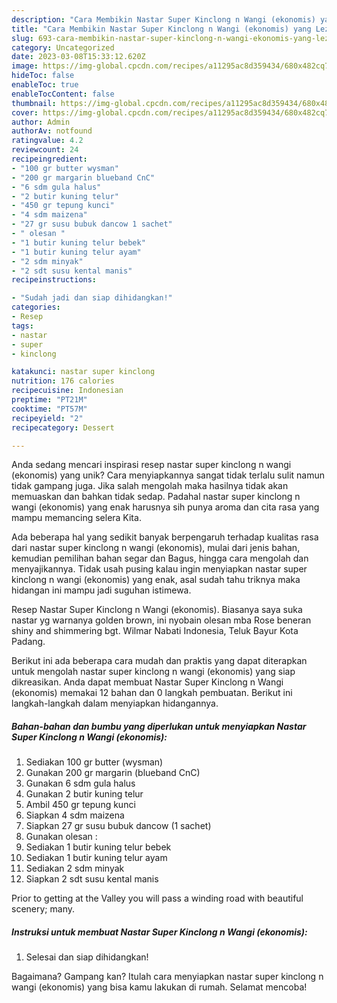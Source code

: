 ```yaml
---
description: "Cara Membikin Nastar Super Kinclong n Wangi (ekonomis) yang Lezat"
title: "Cara Membikin Nastar Super Kinclong n Wangi (ekonomis) yang Lezat"
slug: 693-cara-membikin-nastar-super-kinclong-n-wangi-ekonomis-yang-lezat
category: Uncategorized
date: 2023-03-08T15:33:12.620Z
image: https://img-global.cpcdn.com/recipes/a11295ac8d359434/680x482cq70/nastar-super-kinclong-n-wangi-ekonomis-foto-resep-utama.jpg
hideToc: false
enableToc: true
enableTocContent: false
thumbnail: https://img-global.cpcdn.com/recipes/a11295ac8d359434/680x482cq70/nastar-super-kinclong-n-wangi-ekonomis-foto-resep-utama.jpg
cover: https://img-global.cpcdn.com/recipes/a11295ac8d359434/680x482cq70/nastar-super-kinclong-n-wangi-ekonomis-foto-resep-utama.jpg
author: Admin
authorAv: notfound
ratingvalue: 4.2
reviewcount: 24
recipeingredient:
- "100 gr butter wysman"
- "200 gr margarin blueband CnC"
- "6 sdm gula halus"
- "2 butir kuning telur"
- "450 gr tepung kunci"
- "4 sdm maizena"
- "27 gr susu bubuk dancow 1 sachet"
- " olesan "
- "1 butir kuning telur bebek"
- "1 butir kuning telur ayam"
- "2 sdm minyak"
- "2 sdt susu kental manis"
recipeinstructions:

- "Sudah jadi dan siap dihidangkan!"
categories:
- Resep
tags:
- nastar
- super
- kinclong

katakunci: nastar super kinclong 
nutrition: 176 calories
recipecuisine: Indonesian
preptime: "PT21M"
cooktime: "PT57M"
recipeyield: "2"
recipecategory: Dessert

---
```





Anda sedang mencari inspirasi resep nastar super kinclong n wangi (ekonomis) yang unik? Cara menyiapkannya sangat tidak terlalu sulit namun tidak gampang juga. Jika salah mengolah maka hasilnya tidak akan memuaskan dan bahkan tidak sedap. Padahal nastar super kinclong n wangi (ekonomis) yang enak harusnya sih punya aroma dan cita rasa yang mampu memancing selera Kita.





Ada beberapa hal yang sedikit banyak berpengaruh terhadap kualitas rasa dari nastar super kinclong n wangi (ekonomis), mulai dari jenis bahan, kemudian pemilihan bahan segar dan Bagus, hingga cara mengolah dan menyajikannya. Tidak usah pusing kalau ingin menyiapkan nastar super kinclong n wangi (ekonomis) yang enak,      asal sudah tahu triknya maka hidangan ini mampu jadi suguhan istimewa.














Resep Nastar Super Kinclong n Wangi (ekonomis). Biasanya saya suka nastar yg warnanya golden brown, ini nyobain olesan mba Rose beneran shiny and shimmering bgt. Wilmar Nabati Indonesia, Teluk Bayur Kota Padang.






Berikut ini ada beberapa cara mudah dan praktis yang dapat diterapkan untuk mengolah nastar super kinclong n wangi (ekonomis) yang siap dikreasikan. Anda dapat membuat Nastar Super Kinclong n Wangi (ekonomis) memakai 12 bahan dan 0 langkah pembuatan. Berikut ini langkah-langkah dalam menyiapkan hidangannya.

<!--inarticleads1-->

##### Bahan-bahan dan bumbu yang diperlukan untuk menyiapkan Nastar Super Kinclong n Wangi (ekonomis):

1. Sediakan 100 gr butter (wysman)
1. Gunakan 200 gr margarin (blueband CnC)
1. Gunakan 6 sdm gula halus
1. Gunakan 2 butir kuning telur
1. Ambil 450 gr tepung kunci
1. Siapkan 4 sdm maizena
1. Siapkan 27 gr susu bubuk dancow (1 sachet)
1. Gunakan  olesan :
1. Sediakan 1 butir kuning telur bebek
1. Sediakan 1 butir kuning telur ayam
1. Sediakan 2 sdm minyak
1. Siapkan 2 sdt susu kental manis


Prior to getting at the Valley you will pass a winding road with beautiful scenery; many. 

<!--inarticleads2-->

##### Instruksi untuk membuat Nastar Super Kinclong n Wangi (ekonomis):


1. Selesai dan siap dihidangkan!



Bagaimana? Gampang kan? Itulah cara menyiapkan nastar super kinclong n wangi (ekonomis) yang bisa kamu lakukan di rumah. Selamat mencoba!
